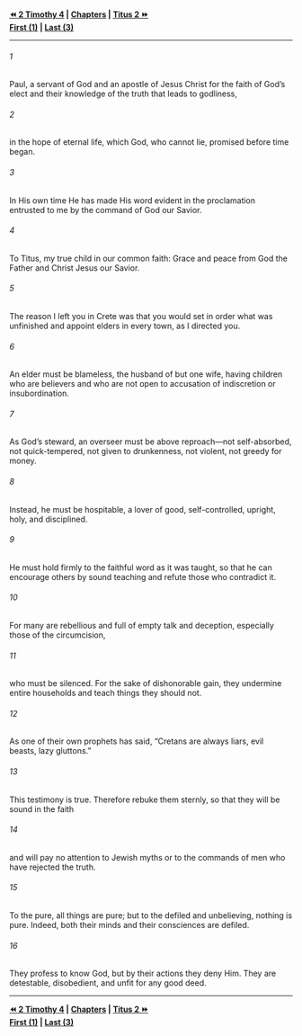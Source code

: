   
**[⏪ 2 Timothy 4](../44.55%202%20Timothy/2%20Timothy%204.md) | [Chapters](./_index.md) | [Titus 2 ⏩](./Titus%202.md)**  
**[First (1)](Titus%201.md) | [Last (3)](./Titus%203.md)**  
  
---  
  
###### 1  
Paul, a servant of God and an apostle of Jesus Christ for the faith of God’s elect and their knowledge of the truth that leads to godliness,  
  
###### 2  
in the hope of eternal life, which God, who cannot lie, promised before time began.  
  
###### 3  
In His own time He has made His word evident in the proclamation entrusted to me by the command of God our Savior.  
  
###### 4  
To Titus, my true child in our common faith: Grace and peace from God the Father and Christ Jesus our Savior.  
  
###### 5  
The reason I left you in Crete was that you would set in order what was unfinished and appoint elders in every town, as I directed you.  
  
###### 6  
An elder must be blameless, the husband of but one wife, having children who are believers and who are not open to accusation of indiscretion or insubordination.  
  
###### 7  
As God’s steward, an overseer must be above reproach—not self-absorbed, not quick-tempered, not given to drunkenness, not violent, not greedy for money.  
  
###### 8  
Instead, he must be hospitable, a lover of good, self-controlled, upright, holy, and disciplined.  
  
###### 9  
He must hold firmly to the faithful word as it was taught, so that he can encourage others by sound teaching and refute those who contradict it.  
  
###### 10  
For many are rebellious and full of empty talk and deception, especially those of the circumcision,  
  
###### 11  
who must be silenced. For the sake of dishonorable gain, they undermine entire households and teach things they should not.  
  
###### 12  
As one of their own prophets has said, “Cretans are always liars, evil beasts, lazy gluttons.”  
  
###### 13  
This testimony is true. Therefore rebuke them sternly, so that they will be sound in the faith  
  
###### 14  
and will pay no attention to Jewish myths or to the commands of men who have rejected the truth.  
  
###### 15  
To the pure, all things are pure; but to the defiled and unbelieving, nothing is pure. Indeed, both their minds and their consciences are defiled.  
  
###### 16  
They profess to know God, but by their actions they deny Him. They are detestable, disobedient, and unfit for any good deed.  
  
  
---  
  
**[⏪ 2 Timothy 4](../44.55%202%20Timothy/2%20Timothy%204.md) | [Chapters](./_index.md) | [Titus 2 ⏩](./Titus%202.md)**  
**[First (1)](Titus%201.md) | [Last (3)](./Titus%203.md)**  
  
